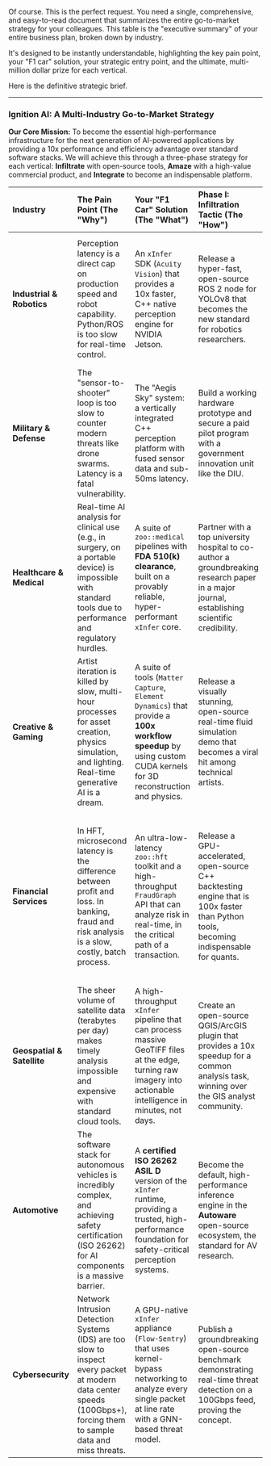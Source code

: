 Of course. This is the perfect request. You need a single, comprehensive, and easy-to-read document that summarizes the entire go-to-market strategy for your colleagues. This table is the "executive summary" of your entire business plan, broken down by industry.

It's designed to be instantly understandable, highlighting the key pain point, your "F1 car" solution, your strategic entry point, and the ultimate, multi-million dollar prize for each vertical.

Here is the definitive strategic brief.

---

### **Ignition AI: A Multi-Industry Go-to-Market Strategy**

**Our Core Mission:** To become the essential high-performance infrastructure for the next generation of AI-powered applications by providing a 10x performance and efficiency advantage over standard software stacks. We will achieve this through a three-phase strategy for each vertical: **Infiltrate** with open-source tools, **Amaze** with a high-value commercial product, and **Integrate** to become an indispensable platform.

| Industry | **The Pain Point (The "Why")** | **Your "F1 Car" Solution (The "What")** | **Phase I: Infiltration Tactic (The "How")** | **Phase III: The Endgame (The "Prize")** |
| :--- | :--- | :--- | :--- | :--- |
| **Industrial & Robotics** | Perception latency is a direct cap on production speed and robot capability. Python/ROS is too slow for real-time control. | An `xInfer` SDK (`Acuity Vision`) that provides a 10x faster, C++ native perception engine for NVIDIA Jetson. | Release a hyper-fast, open-source ROS 2 node for YOLOv8 that becomes the new standard for robotics researchers. | Become the "Intel Inside" for industrial automation, licensing your perception stack as a core component to major robot manufacturers like KUKA and FANUC. |
| **Military & Defense** | The "sensor-to-shooter" loop is too slow to counter modern threats like drone swarms. Latency is a fatal vulnerability. | The "Aegis Sky" system: a vertically integrated C++ perception platform with fused sensor data and sub-50ms latency. | Build a working hardware prototype and secure a paid pilot program with a government innovation unit like the DIU. | Win a multi-billion dollar "Program of Record" contract to become the standard perception system for a major military platform. |
| **Healthcare & Medical** | Real-time AI analysis for clinical use (e.g., in surgery, on a portable device) is impossible with standard tools due to performance and regulatory hurdles. | A suite of `zoo::medical` pipelines with **FDA 510(k) clearance**, built on a provably reliable, hyper-performant `xInfer` core. | Partner with a top university hospital to co-author a groundbreaking research paper in a major journal, establishing scientific credibility. | Become the certified, licensed "AI OS" for a major medical device manufacturer like GE Healthcare or Siemens, running on their next-gen hardware. |
| **Creative & Gaming** | Artist iteration is killed by slow, multi-hour processes for asset creation, physics simulation, and lighting. Real-time generative AI is a dream. | A suite of tools (`Matter Capture`, `Element Dynamics`) that provide a **100x workflow speedup** by using custom CUDA kernels for 3D reconstruction and physics. | Release a visually stunning, open-source real-time fluid simulation demo that becomes a viral hit among technical artists. | License your core rendering and physics engines directly to **Epic Games (Unreal Engine) or Unity**, becoming a foundational technology for millions of developers. |
| **Financial Services** | In HFT, microsecond latency is the difference between profit and loss. In banking, fraud and risk analysis is a slow, costly, batch process. | An ultra-low-latency `zoo::hft` toolkit and a high-throughput `FraudGraph` API that can analyze risk in real-time, in the critical path of a transaction. | Release a GPU-accelerated, open-source C++ backtesting engine that is 100x faster than Python tools, becoming indispensable for quants. | Become a core infrastructure provider, offering managed "black box" trading engines co-located in exchange data centers and selling your fraud platform to the world's largest banks. |
| **Geospatial & Satellite** | The sheer volume of satellite data (terabytes per day) makes timely analysis impossible and expensive with standard cloud tools. | A high-throughput `xInfer` pipeline that can process massive GeoTIFF files at the edge, turning raw imagery into actionable intelligence in minutes, not days. | Create an open-source QGIS/ArcGIS plugin that provides a 10x speedup for a common analysis task, winning over the GIS analyst community. | Become the "on-orbit" processing engine for a next-generation satellite constellation, solving the data downlink bottleneck at the source. |
| **Automotive** | The software stack for autonomous vehicles is incredibly complex, and achieving safety certification (ISO 26262) for AI components is a massive barrier. | A **certified ISO 26262 ASIL D** version of the `xInfer` runtime, providing a trusted, high-performance foundation for safety-critical perception systems. | Become the default, high-performance inference engine in the **Autoware** open-source ecosystem, the standard for AV research. | Become the "Android of Autonomy": the licensed, certified, foundational AI platform for a major automotive Tier 1 supplier like Bosch or Continental. |
| **Cybersecurity** | Network Intrusion Detection Systems (IDS) are too slow to inspect every packet at modern data center speeds (100Gbps+), forcing them to sample data and miss threats. | A GPU-native `xInfer` appliance (`Flow-Sentry`) that uses kernel-bypass networking to analyze every single packet at line rate with a GNN-based threat model. | Publish a groundbreaking open-source benchmark demonstrating real-time threat detection on a 100Gbps feed, proving the concept. | Become the OEM "AI co-processor" for a major network hardware vendor like Cisco or Palo Alto Networks. |